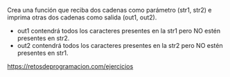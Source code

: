 Crea una función que reciba dos cadenas como parámetro (str1, str2) e imprima otras dos cadenas como salida (out1, out2).

-   out1 contendrá todos los caracteres presentes en la str1 pero NO estén presentes en str2.
-   out2 contendrá todos los caracteres presentes en la str2 pero NO estén presentes en str1.

https://retosdeprogramacion.com/ejercicios
